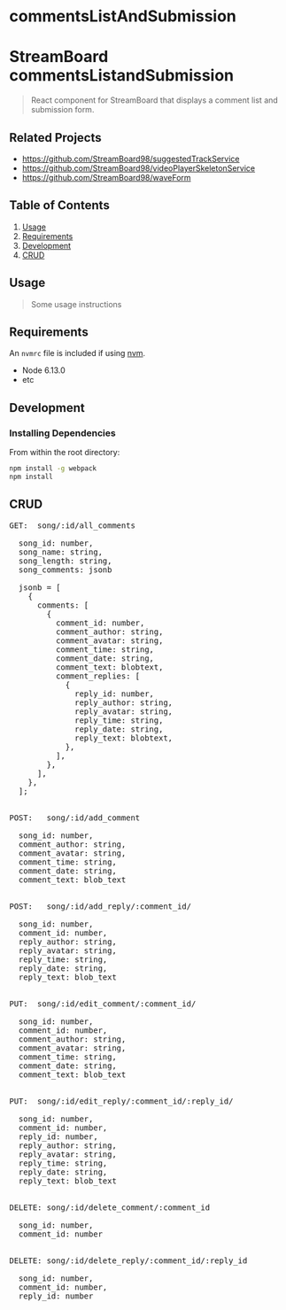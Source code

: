# commentsListAndSubmission

# StreamBoard commentsListandSubmission

> React component for StreamBoard that displays a comment list and submission form. 

## Related Projects

  - https://github.com/StreamBoard98/suggestedTrackService
  - https://github.com/StreamBoard98/videoPlayerSkeletonService
  - https://github.com/StreamBoard98/waveForm


## Table of Contents

1. [Usage](#Usage)
1. [Requirements](#requirements)
1. [Development](#development)
1. [CRUD](#crud)

## Usage

> Some usage instructions

## Requirements

An `nvmrc` file is included if using [nvm](https://github.com/creationix/nvm).

- Node 6.13.0
- etc

## Development

### Installing Dependencies

From within the root directory:

```sh
npm install -g webpack
npm install
```

## CRUD

<pre>
GET:  song/:id/all_comments

  song_id: number,
  song_name: string,
  song_length: string,
  song_comments: jsonb

  jsonb = [
    {
      comments: [
        {
          comment_id: number,
          comment_author: string,
          comment_avatar: string,
          comment_time: string,
          comment_date: string,
          comment_text: blobtext,
          comment_replies: [
            {
              reply_id: number,
              reply_author: string,
              reply_avatar: string,
              reply_time: string,
              reply_date: string,
              reply_text: blobtext,
            },
          ],
        },
      ],
    },
  ];


POST:   song/:id/add_comment

  song_id: number,
  comment_author: string,
  comment_avatar: string,
  comment_time: string,
  comment_date: string,
  comment_text: blob_text


POST:   song/:id/add_reply/:comment_id/

  song_id: number,
  comment_id: number,
  reply_author: string,
  reply_avatar: string,
  reply_time: string,
  reply_date: string,
  reply_text: blob_text


PUT:  song/:id/edit_comment/:comment_id/

  song_id: number,
  comment_id: number,
  comment_author: string,
  comment_avatar: string,
  comment_time: string,
  comment_date: string,
  comment_text: blob_text


PUT:  song/:id/edit_reply/:comment_id/:reply_id/

  song_id: number,
  comment_id: number,
  reply_id: number,
  reply_author: string,
  reply_avatar: string,
  reply_time: string,
  reply_date: string,
  reply_text: blob_text


DELETE: song/:id/delete_comment/:comment_id

  song_id: number,
  comment_id: number


DELETE: song/:id/delete_reply/:comment_id/:reply_id

  song_id: number,
  comment_id: number,
  reply_id: number

</pre>

